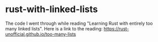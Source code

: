 # rust-with-linked-lists
The code I went through while reading "Learning Rust with entirely too many linked lists".
Here is a link to the reading:
https://rust-unofficial.github.io/too-many-lists
